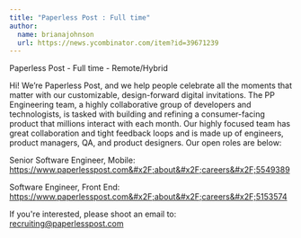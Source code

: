 ```yaml
---
title: "Paperless Post : Full time"
author:
  name: brianajohnson
  url: https://news.ycombinator.com/item?id=39671239
---
```

Paperless Post - Full time - Remote&#x2F;Hybrid

Hi! We’re Paperless Post, and we help people celebrate all the moments that matter with our customizable, design-forward digital invitations. The PP Engineering team, a highly collaborative group of developers and technologists, is tasked with building and refining a consumer-facing product that millions interact with each month. Our highly focused team has great collaboration and tight feedback loops and is made up of engineers, product managers, QA, and product designers. Our open roles are below:

Senior Software Engineer, Mobile: 
<a href="https:&#x2F;&#x2F;www.paperlesspost.com&#x2F;about&#x2F;careers&#x2F;5549389" rel="nofollow">https:&#x2F;&#x2F;www.paperlesspost.com&#x2F;about&#x2F;careers&#x2F;5549389</a>

Software Engineer, Front End:
<a href="https:&#x2F;&#x2F;www.paperlesspost.com&#x2F;about&#x2F;careers&#x2F;5153574" rel="nofollow">https:&#x2F;&#x2F;www.paperlesspost.com&#x2F;about&#x2F;careers&#x2F;5153574</a>

If you&#x27;re interested, please shoot an email to: recruiting@paperlesspost.com
